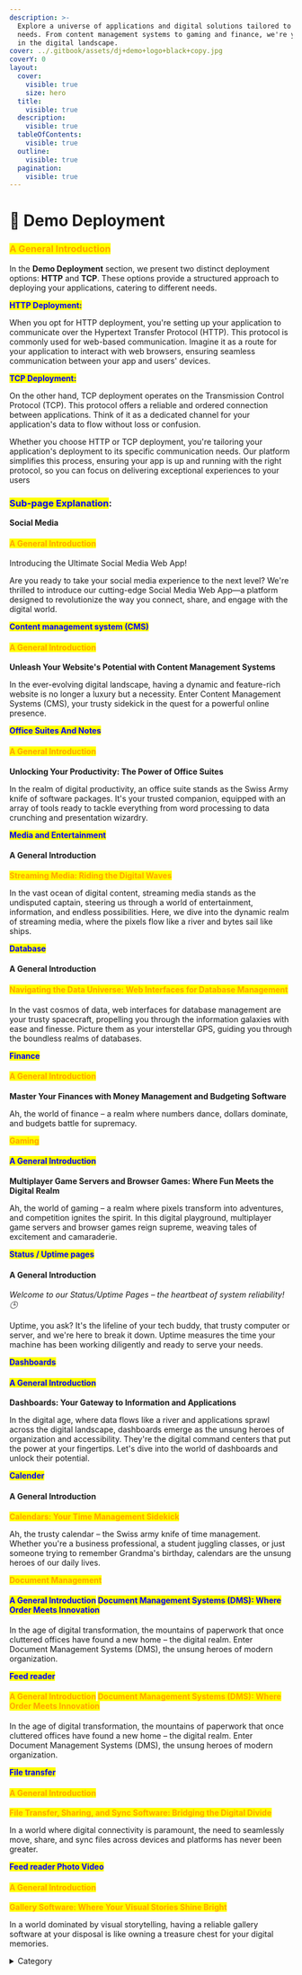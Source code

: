 ```yaml
---
description: >-
  Explore a universe of applications and digital solutions tailored to your
  needs. From content management systems to gaming and finance, we're your guide
  in the digital landscape.
cover: ../.gitbook/assets/dj+demo+logo+black+copy.jpg
coverY: 0
layout:
  cover:
    visible: true
    size: hero
  title:
    visible: true
  description:
    visible: true
  tableOfContents:
    visible: true
  outline:
    visible: true
  pagination:
    visible: true
---
```


# 📼 Demo Deployment

### <mark style="color:orange;">**A General Introduction**</mark>

In the **Demo Deployment** section, we present two distinct deployment options: **HTTP** and **TCP**. These options provide a structured approach to deploying your applications, catering to different needs.

<mark style="color:blue;">**HTTP Deployment:**</mark>

When you opt for HTTP deployment, you're setting up your application to communicate over the Hypertext Transfer Protocol (HTTP). This protocol is commonly used for web-based communication. Imagine it as a route for your application to interact with web browsers, ensuring seamless communication between your app and users' devices.

<mark style="color:blue;">**TCP Deployment:**</mark>

On the other hand, TCP deployment operates on the Transmission Control Protocol (TCP). This protocol offers a reliable and ordered connection between applications. Think of it as a dedicated channel for your application's data to flow without loss or confusion.

Whether you choose HTTP or TCP deployment, you're tailoring your application's deployment to its specific communication needs. Our platform simplifies this process, ensuring your app is up and running with the right protocol, so you can focus on delivering exceptional experiences to your users

### <mark style="color:blue;">Sub-page Explanation</mark>:

**Social Media**

#### <mark style="color:orange;">**A General Introduction**</mark>

Introducing the Ultimate Social Media Web App!

Are you ready to take your social media experience to the next level? We're thrilled to introduce our cutting-edge Social Media Web App—a platform designed to revolutionize the way you connect, share, and engage with the digital world.&#x20;

<mark style="color:blue;">**Content management system (CMS)**</mark>

#### <mark style="color:orange;">**A General Introduction**</mark>

**Unleash Your Website's Potential with Content Management Systems**

In the ever-evolving digital landscape, having a dynamic and feature-rich website is no longer a luxury but a necessity. Enter Content Management Systems (CMS), your trusty sidekick in the quest for a powerful online presence.



<mark style="color:blue;">**Office Suites And Notes**</mark>

#### <mark style="color:orange;">**A General Introduction**</mark>

**Unlocking Your Productivity: The Power of Office Suites**

In the realm of digital productivity, an office suite stands as the Swiss Army knife of software packages. It's your trusted companion, equipped with an array of tools ready to tackle everything from word processing to data crunching and presentation wizardry.&#x20;



<mark style="color:blue;">**Media and Entertainment**</mark>

#### **A General Introduction**

<mark style="color:orange;">**Streaming Media: Riding the Digital Waves**</mark>

In the vast ocean of digital content, streaming media stands as the undisputed captain, steering us through a world of entertainment, information, and endless possibilities. Here, we dive into the dynamic realm of streaming media, where the pixels flow like a river and bytes sail like ships.



<mark style="color:blue;">**Database**</mark>

#### **A General Introduction**

#### <mark style="color:orange;">**Navigating the Data Universe: Web Interfaces for Database Management**</mark>

In the vast cosmos of data, web interfaces for database management are your trusty spacecraft, propelling you through the information galaxies with ease and finesse. Picture them as your interstellar GPS, guiding you through the boundless realms of databases.&#x20;



<mark style="color:blue;">**Finance**</mark>

#### <mark style="color:orange;">**A General Introduction**</mark>

**Master Your Finances with Money Management and Budgeting Software**

Ah, the world of finance – a realm where numbers dance, dollars dominate, and budgets battle for supremacy.



<mark style="color:orange;">**Gaming**</mark>

#### <mark style="color:blue;">**A General Introduction**</mark>

**Multiplayer Game Servers and Browser Games: Where Fun Meets the Digital Realm**

Ah, the world of gaming – a realm where pixels transform into adventures, and competition ignites the spirit. In this digital playground, multiplayer game servers and browser games reign supreme, weaving tales of excitement and camaraderie.&#x20;



<mark style="color:blue;">**Status / Uptime pages**</mark>

#### **A General Introduction**

_Welcome to our Status/Uptime Pages – the heartbeat of system reliability! 🕒_

Uptime, you ask? It's the lifeline of your tech buddy, that trusty computer or server, and we're here to break it down. Uptime measures the time your machine has been working diligently and ready to serve your needs.



<mark style="color:blue;">**Dashboards**</mark>

#### <mark style="color:blue;">**A General Introduction**</mark>

**Dashboards: Your Gateway to Information and Applications**

In the digital age, where data flows like a river and applications sprawl across the digital landscape, dashboards emerge as the unsung heroes of organization and accessibility. They're the digital command centers that put the power at your fingertips. Let's dive into the world of dashboards and unlock their potential.



<mark style="color:blue;">**Calender**</mark>

#### **A General Introduction**

<mark style="color:orange;">**Calendars: Your Time Management Sidekick**</mark>

Ah, the trusty calendar – the Swiss army knife of time management. Whether you're a business professional, a student juggling classes, or just someone trying to remember Grandma's birthday, calendars are the unsung heroes of our daily lives.



<mark style="color:orange;">**Document Management**</mark>

#### <mark style="color:blue;">**A General Introduction**</mark> <mark style="color:blue;">**Document Management Systems (DMS): Where Order Meets Innovation**</mark>

In the age of digital transformation, the mountains of paperwork that once cluttered offices have found a new home – the digital realm. Enter Document Management Systems (DMS), the unsung heroes of modern organization.



<mark style="color:blue;">**Feed reader**</mark>

#### <mark style="color:orange;">**A General Introduction**</mark> <mark style="color:orange;">**Document Management Systems (DMS): Where Order Meets Innovation**</mark>

In the age of digital transformation, the mountains of paperwork that once cluttered offices have found a new home – the digital realm. Enter Document Management Systems (DMS), the unsung heroes of modern organization.



<mark style="color:blue;">**File transfer**</mark>

#### <mark style="color:orange;">**A General Introduction**</mark>

<mark style="color:orange;">**File Transfer, Sharing, and Sync Software: Bridging the Digital Divide**</mark>

In a world where digital connectivity is paramount, the need to seamlessly move, share, and sync files across devices and platforms has never been greater.



<mark style="color:blue;">**Feed reader Photo Video**</mark>

#### <mark style="color:orange;">**A General Introduction**</mark>

<mark style="color:orange;">**Gallery Software: Where Your Visual Stories Shine Bright**</mark>

In a world dominated by visual storytelling, having a reliable gallery software at your disposal is like owning a treasure chest for your digital memories.

<details>

<summary>Category</summary>

Kubernetes, cloud computing, DevOps, cloud services, hosting platform, container orchestration, cloud infrastructure, cloud deployment, cloud management, cloud technology, cloud solutions , demo,http&#x20;

</details>
